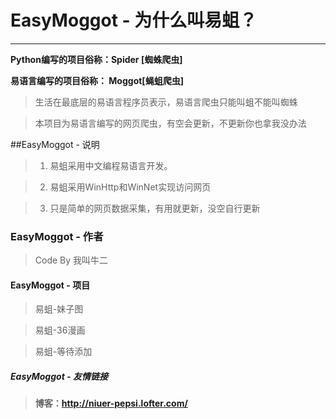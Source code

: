 # EasyMoggot - 为什么叫易蛆？
------------

**Python编写的项目俗称：Spider [蜘蛛爬虫]**

**易语言编写的项目俗称： Moggot[蝇蛆爬虫]**

> 生活在最底层的易语言程序员表示，易语言爬虫只能叫蛆不能叫蜘蛛

> 本项目为易语言编写的网页爬虫，有空会更新，不更新你也拿我没办法


##EasyMoggot - 说明
>1. 易蛆采用中文编程易语言开发。

>2. 易蛆采用WinHttp和WinNet实现访问网页

>3. 只是简单的网页数据采集，有用就更新，没空自行更新

### EasyMoggot - 作者
> Code By 我叫牛二









#### EasyMoggot - 项目

> 易蛆-妹子图

> 易蛆-36漫画

> 易蛆-等待添加




##### EasyMoggot - 友情链接

> **博客：http://niuer-pepsi.lofter.com/**
